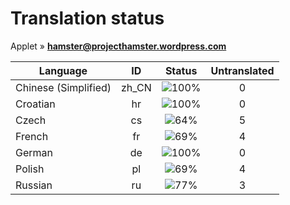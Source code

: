 # Translation status
Applet &#187; **hamster@projecthamster.wordpress.com**

Language | ID | Status | Untranslated
---------|:--:|:------:|:-----------:
Chinese (Simplified) | zh_CN | ![100%](http://progressed.io/bar/100) | 0
Croatian | hr | ![100%](http://progressed.io/bar/100) | 0
Czech | cs | ![64%](http://progressed.io/bar/64) | 5
French | fr | ![69%](http://progressed.io/bar/69) | 4
German | de | ![100%](http://progressed.io/bar/100) | 0
Polish | pl | ![69%](http://progressed.io/bar/69) | 4
Russian | ru | ![77%](http://progressed.io/bar/77) | 3
